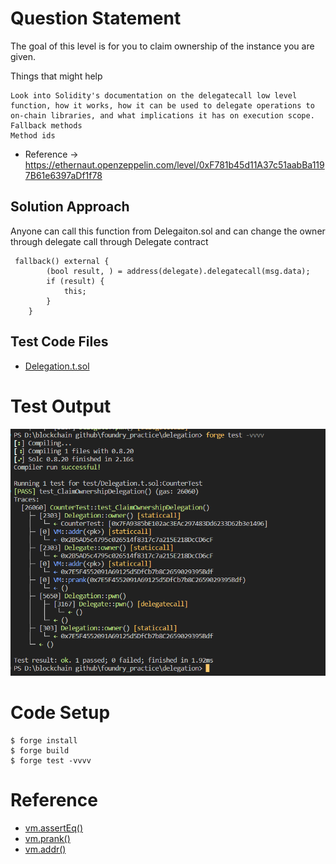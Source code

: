 # Question Statement
The goal of this level is for you to claim ownership of the instance you are given.

  Things that might help

    Look into Solidity's documentation on the delegatecall low level function, how it works, how it can be used to delegate operations to on-chain libraries, and what implications it has on execution scope.
    Fallback methods
    Method ids

- Reference ->
https://ethernaut.openzeppelin.com/level/0xF781b45d11A37c51aabBa1197B61e6397aDf1f78

## Solution Approach
Anyone can call this function from Delegaiton.sol and can change the owner through delegate call through Delegate contract
```solidity
 fallback() external {
        (bool result, ) = address(delegate).delegatecall(msg.data);
        if (result) {
            this;
        }
    }
```

## Test Code Files

- [Delegation.t.sol](./test/Delegation.t.sol)

# Test Output 
![test output](image.png)

# Code Setup 
``` 
$ forge install
$ forge build
$ forge test -vvvv
```

# Reference 
- [vm.assertEq()](https://book.getfoundry.sh/reference/forge-std/assertEq)
- [vm.prank()](https://book.getfoundry.sh/cheatcodes/prank)
- [vm.addr()](https://book.getfoundry.sh/cheatcodes/addr)